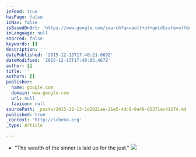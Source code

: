 ```yaml
---
inFeed: true
hasPage: false
inNav: false
isBasedOnUrl: 'https://www.google.com/search?q=vault+of+gold&safe=off&espv=2&biw=2538&bih=1242&tbm=isch&imgil=k3n3H2DXtO2xXM%253A%253BwyrClM-39IU7jM%253Bhttp%25253A%25252F%25252Fwww.123rf.com%25252Fphoto_13615212_vault-of-gold-bars.html&source=iu&pf=m&fir=k3n3H2DXtO2xXM%253A%252CwyrClM-39IU7jM%252C_&usg=__UHC7HOqUt5i2MNvddoCfSKiw5co%3D&ved=0ahUKEwiWltamsNnJAhXFJiYKHdMQAaIQyjcIJw&ei=_KxtVpaoNcXNmAHToYSQCg#imgrc=hWkInkQWgIBIYM%3A&usg=__UHC7HOqUt5i2MNvddoCfSKiw5co%3D'
inLanguage: null
starred: false
keywords: []
description: ''
datePublished: '2015-12-13T17:40:21.069Z'
dateModified: '2015-12-13T17:40:05.467Z'
author: []
title: ''
authors: []
publisher:
  name: google.com
  domain: www.google.com
  url: null
  favicon: null
sourcePath: _posts/2015-12-13-1d2021ae-21e5-4dc9-8a48-05371ec41174.md
published: true
_context: 'http://schema.org'
_type: Article

---
```

* "The wealth of the sinner is laid up for the just."
![](http://onemansblog.com/wp-content/uploads/2009/01/gold-bars.jpg)